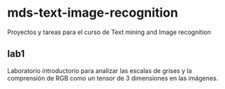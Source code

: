 # mds-text-image-recognition
Proyectos y tareas para el curso de Text mining and Image recognition

## lab1
Laboratorio introductorio para analizar las escalas de grises y la comprensión de RGB como un tensor de 3 dimensiones en las imágenes.

